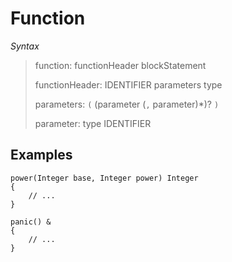 # Function

*Syntax*
> function: functionHeader blockStatement
>
> functionHeader: IDENTIFIER parameters type
> 
> parameters: `(` (parameter (`,` parameter)*)? `)`
>
> parameter: type IDENTIFIER

## Examples

```
power(Integer base, Integer power) Integer
{
    // ...
}
```

```
panic() &
{
    // ...
}
```
